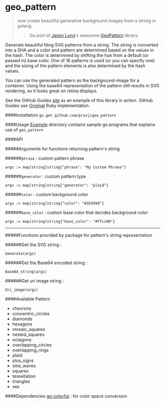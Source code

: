 geo_pattern
===========
> now create beautiful generative background images from a strinig in golang.
> > Go port of [Jason Long](https://github.com/jasonlong)'s awesome [GeoPattern](https://github.com/jasonlong/geo_pattern) library.

Generate beautiful tiling SVG patterns from a string. The string is converted into a SHA and a color and pattern are determined based on the values in the hash. The color is determined by shifting the hue from a default (or passed in) base color. One of 16 patterns is used (or you can specify one) and the sizing of the pattern elements is also determined by the hash values.

You can use the generated pattern as the background-image for a container. Using the base64 representation of the pattern still results in SVG rendering, so it looks great on retina displays.

See the GitHub Guides [site](https://guides.github.com) as an example of this library in action. GitHub Guides use [Original](https://github.com/jasonlong/geo_pattern) Ruby implementation.

####Installation
`go get github.com/pravj/geo_pattern`

####Usage
[Example](https://github.com/pravj/geo_pattern/tree/master/examples) directory contains sample go programs that explains use of `geo_pattern`

####API

#####Arguments for functions returning pattern's string

######`phrase` : custom pattern phrase
```
args := map[string]string{"phrase": "My Custom Phrase"}
```

######`generator` : custom pattern type
```
args := map[string]string{"generator": "plaid"}
```

######`color` : custom background color
```
args := map[string]string{"color": "#3b5998"}
```

######`base_color` : custom base color that decides background color
```
args := map[string]string{"base_color": "#ffcc00"}
```
---
#####Functions provided by package for pattern's string representation

######Get the SVG string :
```
Generate(args)
```
######Get the Base64 encoded string :
```
Base64_string(args)
```
######Get uri image string :
```
Uri_image(args)
```

####Available Pattern
* chevrons
* concentric_circles
* diamonds
*	hexagons
* mosaic_squares
* nested_squares
* octagons
* overlapping_circles
* overlapping_rings
* plaid
* plus_signs
* sine_waves
* squares
* tessellation
* triangles
* xes

####Dependencies
[go-colorful](https://github.com/lucasb-eyer/go-colorful) : for color space conversion
